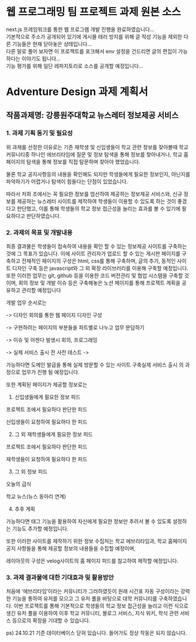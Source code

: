 # 웹 프로그래밍 팀 프로젝트 과제 원본 소스
next.js 프레임워크를 통한 웹 프로그램 개발 진행을 완료하였습니다...    
기본적으로 주소가 공개되어 있기에 게시물 테러 방지를 위해 글 작성 기능을 제외한 다른 기능들은 현재 닫아놓은 상태입니다...    
다른 말로 풀어 보자면 이 프로젝트를 포크해서 env 설정을 건드리면 글의 편집이 가능하다는 이야기도 됩니다...   
기능 평가를 위해 일단 레파지토리로 소스를 공개할 예정입니다...

# **Adventure Design 과제 계획서**

## **작품과제명: 강릉원주대학교 뉴스레터 정보제공 서비스**

### **1. 과제 기획 동기 및 필요성**

위 과제를 선정한 이유로는 기존 재학생 및 신입생들이 학교 관련 정보를 찾아볼때 학교 커뮤니티중 하나인 에브리타임에 질문 및 정보 탐색을 통해 정보를 찾아내거나, 학교 홈페이지의 탐색을 통해 정보를 직접 탐문하며 찾아야 했었습니다.

물론 학교 공지사항등의 내용을 확인해도 되지만 학생들에게 필요한 정보인지, 아닌지를 파악하기가 어렵거나 탐색이 힘들다는 단점이 있었습니다.

따라서 저희 조에서는 꼭 필요한 정보를 엄선하여 제공하는 정보제공 서비스와, 신규 정보를 제공하는 뉴스레터 사이트를 제작하여 학생들이 이용할 수 있도록 하는 것이 좋겠다고 판단했고, 이를 통해 학생들의 학교 정보 접근성을 늘리는 효과를 볼 수 있기에 필요하다고 판단하였습니다.

### **2. 과제의 목표 및 개발내용**

최종 결과물은 학생들이 접속하여 내용을 확인 할 수 있는 정보제공 사이트를 구축하는것에 그 목표가 있습니다. 이에 사이트 관리자가 업로드 할 수 있는 게시판 페이지를 구축하고 전체적인 페이지의 구성은 html, css를 통해 구축하며, 글의 추가, 동적인 사이트 디자인 구축 등은 javascript와 그 외 확장 라이브러리를 이용해 구축할 예정입니다. 또한 이러한 업무는 git, github 등을 이용한 코드 버전관리 및 협업 시스템을 구축할 것이며, 회의 정보 및 개발 이슈 등은 구축해놓은 노션 페이지를 통해 프로젝트 계획을 공유하고 관리할 예정입니다

개발 업무 순서로는

-> 디자인 회의를 통한 웹 페이지 디자인 구성

-> 구현하려는 페이지의 부분들을 파트별로 나누고 업무 분담하기

-> 이슈 및 아젠다 발생시 회의, 프로그래밍

-> 실제 서비스 출시 전 사전 테스트 ->

가능하다면 도메인 발급을 통해 실제 방문할 수 있는 사이트 구축실제 서비스 출시 의 과정으로 업무가 진행 될 예정입니다.

또한 계획된 페이지가 제공할 정보로는

1. 신입생들에게 필요한 정보 피드

프로젝트 조에서 필요하다 판단한 피드

신입생들이 요청하여 필요하다 한 피드

2. 그 외 재학생들에게 필요한 정보 피드

프로젝트 조에서 필요하다 판단한 피드

재학생들이 요청하여 필요하다 한 피드

3. 그 외 정보 피드

오늘의 급식

학교 뉴스(뉴스 동아리 연계)

4. 추후 계획

가능하다면 태그 기능을 활용하여 자신에게 필요한 정보만 추려서 볼 수 있도록 설정하는 기능도 추가할 예정입니다.

또한 이러한 사이트를 제작하기 위한 정보 수집처는 학교 에브리타임과, 학교 홈페이지 공지 사항들을 통해 제공할 정보의 내용들을 수집할 예정이며,

레이아웃의 구성은 velog사이트의 홈 페이지 피드를 참고하여 제작할 예정입니다.

### **3. 과제 결과물에 대한 기대효과 및 활용방안**

처음에 ‘에브리타임’이라는 커뮤니티가 그러하였듯이 원래 시간표 자동 구성이라는 강력한 기능을 통하여 유저를 모으고 그 유저 풀을 바탕으로 대학 커뮤니티를 구축하였습니다. 이번 프로젝트를 통해 기본적으로 학생들의 학교 정보 접근성을 늘리고 이런 식으로 생긴 유저 풀을 이용하여 이후 학교 커뮤니티, 블로그 서비스, 지식 위키, 학식 관련 서비스 등으로의 확장을 기대할 수 있습니다.
  
ps) 24.10.21 기준 데이터베이스 닫혀 있습니다. 들어가도 정상 작동은 되지 않습니다.
